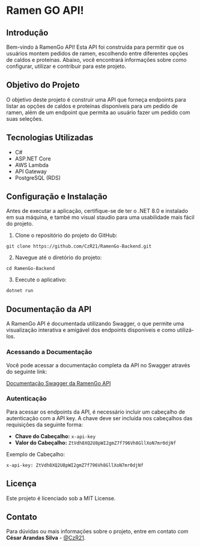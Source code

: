 # Ramen GO API!

## Introdução
Bem-vindo à RamenGo API! Esta API foi construída para permitir que os usuários montem pedidos de ramen, escolhendo entre diferentes opções de caldos e proteínas. Abaixo, você encontrará informações sobre como configurar, utilizar e contribuir para este projeto.

## Objetivo do Projeto
O objetivo deste projeto é construir uma API que forneça endpoints para listar as opções de caldos e proteínas disponíveis para um pedido de ramen, além de um endpoint que permita ao usuário fazer um pedido com suas seleções.

## Tecnologias Utilizadas
- C#
- ASP.NET Core
- AWS Lambda
- API Gateway
- PostgreSQL (RDS)

## Configuração e Instalação
Antes de executar a aplicação, certifique-se de ter o .NET 8.0 e instalado em sua máquina, e també mo visual staudio para uma usabilidade mais fácil do projeto.

1. Clone o repositório do projeto do GitHub:
```
git clone https://github.com/CzR21/RamenGo-Backend.git
```
2. Navegue até o diretório do projeto:
```
cd RamenGo-Backend
```
3. Execute o aplicativo:
```
dotnet run
```

## Documentação da API

A RamenGo API é documentada utilizando Swagger, o que permite uma visualização interativa e amigável dos endpoints disponíveis e como utilizá-los.

### Acessando a Documentação

Você pode acessar a documentação completa da API no Swagger através do seguinte link:

[Documentação Swagger da RamenGo API](https://yquxto04gk.execute-api.us-east-1.amazonaws.com/Prod/index.html)

### Autenticação

Para acessar os endpoints da API, é necessário incluir um cabeçalho de autenticação com a API key. A chave deve ser incluída nos cabeçalhos das requisições da seguinte forma:

- **Chave do Cabeçalho:** `x-api-key`
- **Valor do Cabeçalho:** `ZtVdh8XQ2U8pWI2gmZ7f796Vh8GllXoN7mr0djNf`

Exemplo de Cabeçalho:
```http
x-api-key: ZtVdh8XQ2U8pWI2gmZ7f796Vh8GllXoN7mr0djNf
```

## Licença
Este projeto é licenciado sob a MIT License.

## Contato
Para dúvidas ou mais informações sobre o projeto, entre em contato com **César Arandas Silva** - [@CzR21](https://github.com/CzR21).
